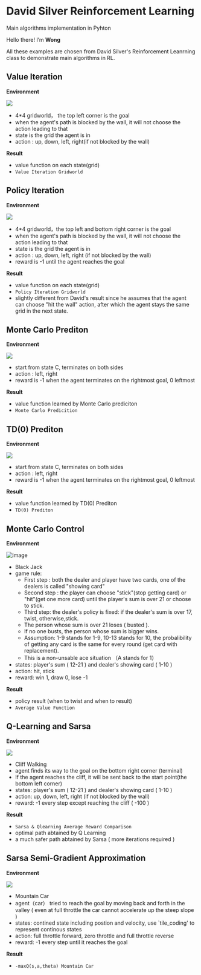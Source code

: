 # David Silver Reinforcement Learning

Main algorithms implementation in Pyhton

Hello there! I’m **Wong**

All these examples are chosen from David Silver's Reinforcement Leanrning class to demonstrate main algorithms in RL. 



## Value Iteration

**Environment** 

![](/Users/wongcheukwai/Desktop/1505801413419.jpg)

* 4*4 gridworld， the top left corner is the goal
* when the agent's path is blocked by the wall, it will not choose the action leading to that
* state is the grid the agent is in
* action : up, down, left, right(if not blocked by the wall)

**Result** 

* value function on each state(grid) 
* `Value Iteration Gridworld`


## Policy Iteration

**Environment** 

![](/Users/wongcheukwai/Desktop/policyiteration.jpg)

* 4*4 gridworld，the top left and bottom right corner is the goal
* when the agent's path is blocked by the wall, it will not choose the action leading to that
* state is the grid the agent is in
* action : up, down, left, right (if not blocked by the wall)
* reward is -1 until the agent reaches the goal

**Result** 

* value function on each state(grid)
* `Policy Iteration Gridworld`
* slightly different from David's result since he assumes that the agent can choose "hit the wall" action, after which the agent stays the same grid in the next state.



## Monte Carlo Prediton

**Environment** 

![](/Users/wongcheukwai/Desktop/rw1.jpg)

* start from state C, terminates on both sides
* action : left, right 
* reward is -1 when the agent terminates on the rightmost goal, 0 leftmost

**Result** 

* value function learned by Monte Carlo prediciton
* `Monte Carlo Predicition`


## TD(0) Prediton

**Environment** 

![](/Users/wongcheukwai/Desktop/rw1.jpg)

* start from state C, terminates on both sides
* action : left, right 
* reward is -1 when the agent terminates on the rightmost goal, 0 leftmost

**Result** 

* value function learned by TD(0) Prediton
* `TD(0) Prediton`


## Monte Carlo Control

**Environment** 

![image]( https://github.com/Wongcheukwai/David-Silver-Reinforcement-Learning/example_pics/bj.jpg )

* Black Jack
* game rule: 
 	*  First step : both the dealer and player have two cards, one of the dealers is called "showing card"
	*  Second step : the player can choose "stick"(stop getting card) or "hit"(get one more card) until the player's sum is over 21 or choose to stick.
	*  Third step: the dealer's policy is fixed: if the dealer's sum is over 17, twist, otherwise,stick.
	*  The person whose sum is over 21 loses ( busted ).
	*  If no one busts, the person whose sum is bigger wins.
	*  Assumption: 1-9 stands for 1-9, 10-13 stands for 10, the probalibility of getting any card is the same for every round (get card with replacement).
	*  This is a non-unsable ace situation （A stands for 1）
* states: player's sum ( 12-21 ) and dealer's showing card ( 1-10 )
* action: hit, stick
* reward: win 1, draw 0, lose -1
	

**Result** 

* policy result (when to twist and when to result)
* `Average Value Function`


## Q-Learning and Sarsa
**Environment** 

![](/Users/wongcheukwai/Desktop/cw.jpg)

* Cliff Walking
* agent finds its way to the goal on the bottom right corner (terminal)
* If the agent reaches the cliff, it will be sent back to the start point(the bottom left corner)
* states: player's sum ( 12-21 ) and dealer's showing card ( 1-10 )
* action: up, down, left, right (if not blocked by the wall) 
* reward: -1 every step except reaching the cliff ( -100 )	

**Result** 

* `Sarsa & Qlearning Average Reward Comparison`
*  optimal path abtained by Q Learning
*  a much safer path abtained by Sarsa ( more iterations required )


## Sarsa Semi-Gradient Approximation
**Environment** 

![](/Users/wongcheukwai/Desktop/moc.jpg)

* Mountain Car
* agent（car） tried to reach the goal by moving back and forth in the valley ( even at full throttle the car cannot accelerate up the steep slope )
* states: contined state including postion and velocity, use `tile_coding' to represent continous states
* action: full throttle forward, zero throttle and full throttle reverse 
* reward: -1 every step until it reaches the goal	

**Result** 

* `-maxQ(s,a,theta) Mountain Car`




